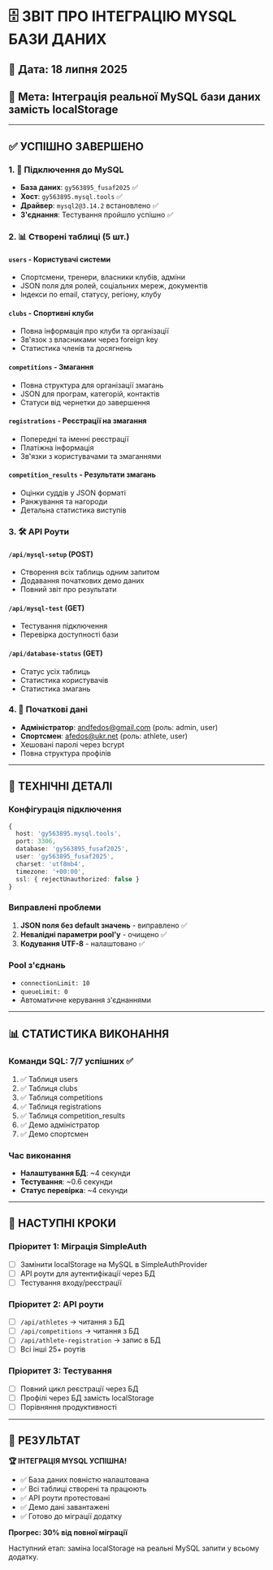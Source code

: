 # 🗄️ ЗВІТ ПРО ІНТЕГРАЦІЮ MYSQL БАЗИ ДАНИХ

## 📅 Дата: 18 липня 2025
## 🎯 Мета: Інтеграція реальної MySQL бази даних замість localStorage

---

## ✅ УСПІШНО ЗАВЕРШЕНО

### 1. 🔗 Підключення до MySQL
- **База даних**: `gy563895_fusaf2025` ✅
- **Хост**: `gy563895.mysql.tools` ✅
- **Драйвер**: `mysql2@3.14.2` встановлено ✅
- **З'єднання**: Тестування пройшло успішно ✅

### 2. 📊 Створені таблиці (5 шт.)

#### `users` - Користувачі системи
- Спортсмени, тренери, власники клубів, адміни
- JSON поля для ролей, соціальних мереж, документів
- Індекси по email, статусу, регіону, клубу

#### `clubs` - Спортивні клуби
- Повна інформація про клуби та організації
- Зв'язок з власниками через foreign key
- Статистика членів та досягнень

#### `competitions` - Змагання
- Повна структура для організації змагань
- JSON для програм, категорій, контактів
- Статуси від чернетки до завершення

#### `registrations` - Реєстрації на змагання
- Попередні та іменні реєстрації
- Платіжна інформація
- Зв'язки з користувачами та змаганнями

#### `competition_results` - Результати змагань
- Оцінки суддів у JSON форматі
- Ранжування та нагороди
- Детальна статистика виступів

### 3. 🛠️ API Роути

#### `/api/mysql-setup` (POST)
- Створення всіх таблиць одним запитом
- Додавання початкових демо даних
- Повний звіт про результати

#### `/api/mysql-test` (GET)
- Тестування підключення
- Перевірка доступності бази

#### `/api/database-status` (GET)
- Статус усіх таблиць
- Статистика користувачів
- Статистика змагань

### 4. 👥 Початкові дані
- **Адміністратор**: andfedos@gmail.com (роль: admin, user)
- **Спортсмен**: afedos@ukr.net (роль: athlete, user)
- Хешовані паролі через bcrypt
- Повна структура профілів

---

## 🔧 ТЕХНІЧНІ ДЕТАЛІ

### Конфігурація підключення
```typescript
{
  host: 'gy563895.mysql.tools',
  port: 3306,
  database: 'gy563895_fusaf2025',
  user: 'gy563895_fusaf2025',
  charset: 'utf8mb4',
  timezone: '+00:00',
  ssl: { rejectUnauthorized: false }
}
```

### Виправлені проблеми
1. **JSON поля без default значень** - виправлено ✅
2. **Невалідні параметри pool'у** - очищено ✅
3. **Кодування UTF-8** - налаштовано ✅

### Pool з'єднань
- `connectionLimit: 10`
- `queueLimit: 0`
- Автоматичне керування з'єднаннями

---

## 📊 СТАТИСТИКА ВИКОНАННЯ

### Команди SQL: 7/7 успішних ✅
1. ✅ Таблиця users
2. ✅ Таблиця clubs
3. ✅ Таблиця competitions
4. ✅ Таблиця registrations
5. ✅ Таблиця competition_results
6. ✅ Демо адміністратор
7. ✅ Демо спортсмен

### Час виконання
- **Налаштування БД**: ~4 секунди
- **Тестування**: ~0.6 секунди
- **Статус перевірка**: ~4 секунди

---

## 🔄 НАСТУПНІ КРОКИ

### Пріоритет 1: Міграція SimpleAuth
- [ ] Замінити localStorage на MySQL в SimpleAuthProvider
- [ ] API роути для аутентифікації через БД
- [ ] Тестування входу/реєстрації

### Пріоритет 2: API роути
- [ ] `/api/athletes` -> читання з БД
- [ ] `/api/competitions` -> читання з БД
- [ ] `/api/athlete-registration` -> запис в БД
- [ ] Всі інші 25+ роутів

### Пріоритет 3: Тестування
- [ ] Повний цикл реєстрації через БД
- [ ] Профілі через БД замість localStorage
- [ ] Порівняння продуктивності

---

## 🎉 РЕЗУЛЬТАТ

**🏆 ІНТЕГРАЦІЯ MYSQL УСПІШНА!**

- ✅ База даних повністю налаштована
- ✅ Всі таблиці створені та працюють
- ✅ API роути протестовані
- ✅ Демо дані завантажені
- ✅ Готово до міграції додатку

**Прогрес: 30% від повної міграції**

Наступний етап: заміна localStorage на реальні MySQL запити у всьому додатку.
